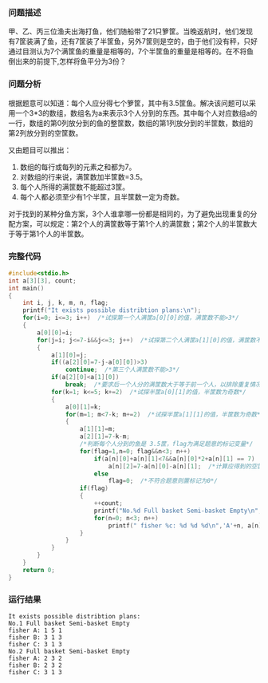 ### 问题描述
甲、乙、丙三位渔夫出海打鱼，他们随船带了21只箩筐。当晚返航时，他们发现有7筐装满了鱼，还有7筐装了半筐鱼，另外7筐则是空的，由于他们没有秤，只好通过目测认为7个满筐鱼的重量是相等的，7个半筐鱼的重量是相等的。在不将鱼倒出来的前提下,怎样将鱼平分为3份？

### 问题分析
根据题意可以知道：每个人应分得七个箩筐，其中有3.5筐鱼。解决该问题可以采用一个3*3的数组，数组名为a来表示3个人分到的东西。其中每个人对应数组a的一行，数组的第0列放分到的鱼的整筐数，数组的第1列放分到的半筐数，数组的第2列放分到的空筐数。

又由题目可以推出：
1. 数组的每行或每列的元素之和都为7。
2. 对数组的行来说，满筐数加半筐数=3.5。
3. 每个人所得的满筐数不能超过3筐。
4. 每个人都必须至少有1个半筐，且半筐数一定为奇数。

对于找到的某种分鱼方案，3个人谁拿哪一份都是相同的，为了避免出现重复的分配方案，可以规定：第2个人的满筐数等于第1个人的满筐数；第2个人的半筐数大于等于第1个人的半筐数。
### 完整代码
```c
#include<stdio.h>
int a[3][3], count;
int main()
{
    int i, j, k, m, n, flag;
    printf("It exists possible distribtion plans:\n");
    for(i=0; i<=3; i++)  /*试探第一个人满筐a[0][0]的值，满筐数不能>3*/
    {
        a[0][0]=i;
        for(j=i; j<=7-i&&j<=3; j++)  /*试探第二个人满筐a[1][0]的值，满筐数不能>3*/
        {
            a[1][0]=j;
            if((a[2][0]=7-j-a[0][0])>3)
                continue;  /*第三个人满筐数不能>3*/
            if(a[2][0]<a[1][0])
                break;  /*要求后一个人分的满筐数大于等于前一个人，以排除重复情况*/
            for(k=1; k<=5; k+=2)  /*试探半筐a[0][1]的值，半筐数为奇数*/
            {
                a[0][1]=k;
                for(m=1; m<7-k; m+=2)  /*试探半筐a[1][1]的值，半筐数为奇数*/
                {
                    a[1][1]=m;
                    a[2][1]=7-k-m;
                    /*判断每个人分到的鱼是 3.5筐，flag为满足题意的标记变量*/
                    for(flag=1,n=0; flag&&n<3; n++)
                        if(a[n][0]+a[n][1]<7&&a[n][0]*2+a[n][1] == 7)
                            a[n][2]=7-a[n][0]-a[n][1];  /*计算应得到的空筐数量*/
                        else
                            flag=0;  /*不符合题意则置标记为0*/
                    if(flag)
                    {
                        ++count;
                        printf("No.%d Full basket Semi-basket Empty\n", count);
                        for(n=0; n<3; n++)
                            printf(" fisher %c: %d %d %d\n",'A'+n, a[n][0], a[n][1], a[n][2]);
                    }
                }
            }
        }
    }
    return 0;
}
```
### 运行结果
```
It exists possible distribtion plans:
No.1 Full basket Semi-basket Empty
fisher A: 1 5 1
fisher B: 3 1 3
fisher C: 3 1 3
No.2 Full basket Semi-basket Empty
fisher A: 2 3 2
fisher B: 2 3 2
fisher C: 3 1 3
```
